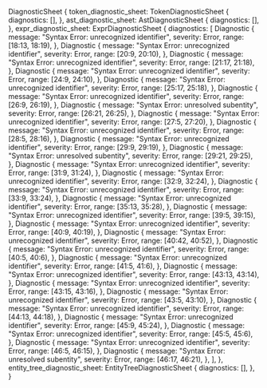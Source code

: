 DiagnosticSheet {
    token_diagnostic_sheet: TokenDiagnosticSheet {
        diagnostics: [],
    },
    ast_diagnostic_sheet: AstDiagnosticSheet {
        diagnostics: [],
    },
    expr_diagnostic_sheet: ExprDiagnosticSheet {
        diagnostics: [
            Diagnostic {
                message: "Syntax Error: unrecognized identifier",
                severity: Error,
                range: [18:13, 18:19),
            },
            Diagnostic {
                message: "Syntax Error: unrecognized identifier",
                severity: Error,
                range: [20:9, 20:10),
            },
            Diagnostic {
                message: "Syntax Error: unrecognized identifier",
                severity: Error,
                range: [21:17, 21:18),
            },
            Diagnostic {
                message: "Syntax Error: unrecognized identifier",
                severity: Error,
                range: [24:9, 24:10),
            },
            Diagnostic {
                message: "Syntax Error: unrecognized identifier",
                severity: Error,
                range: [25:17, 25:18),
            },
            Diagnostic {
                message: "Syntax Error: unrecognized identifier",
                severity: Error,
                range: [26:9, 26:19),
            },
            Diagnostic {
                message: "Syntax Error: unresolved subentity",
                severity: Error,
                range: [26:21, 26:25),
            },
            Diagnostic {
                message: "Syntax Error: unrecognized identifier",
                severity: Error,
                range: [27:5, 27:20),
            },
            Diagnostic {
                message: "Syntax Error: unrecognized identifier",
                severity: Error,
                range: [28:5, 28:16),
            },
            Diagnostic {
                message: "Syntax Error: unrecognized identifier",
                severity: Error,
                range: [29:9, 29:19),
            },
            Diagnostic {
                message: "Syntax Error: unresolved subentity",
                severity: Error,
                range: [29:21, 29:25),
            },
            Diagnostic {
                message: "Syntax Error: unrecognized identifier",
                severity: Error,
                range: [31:9, 31:24),
            },
            Diagnostic {
                message: "Syntax Error: unrecognized identifier",
                severity: Error,
                range: [32:9, 32:24),
            },
            Diagnostic {
                message: "Syntax Error: unrecognized identifier",
                severity: Error,
                range: [33:9, 33:24),
            },
            Diagnostic {
                message: "Syntax Error: unrecognized identifier",
                severity: Error,
                range: [35:13, 35:28),
            },
            Diagnostic {
                message: "Syntax Error: unrecognized identifier",
                severity: Error,
                range: [39:5, 39:15),
            },
            Diagnostic {
                message: "Syntax Error: unrecognized identifier",
                severity: Error,
                range: [40:9, 40:19),
            },
            Diagnostic {
                message: "Syntax Error: unrecognized identifier",
                severity: Error,
                range: [40:42, 40:52),
            },
            Diagnostic {
                message: "Syntax Error: unrecognized identifier",
                severity: Error,
                range: [40:5, 40:6),
            },
            Diagnostic {
                message: "Syntax Error: unrecognized identifier",
                severity: Error,
                range: [41:5, 41:6),
            },
            Diagnostic {
                message: "Syntax Error: unrecognized identifier",
                severity: Error,
                range: [43:13, 43:14),
            },
            Diagnostic {
                message: "Syntax Error: unrecognized identifier",
                severity: Error,
                range: [43:15, 43:16),
            },
            Diagnostic {
                message: "Syntax Error: unrecognized identifier",
                severity: Error,
                range: [43:5, 43:10),
            },
            Diagnostic {
                message: "Syntax Error: unrecognized identifier",
                severity: Error,
                range: [44:13, 44:18),
            },
            Diagnostic {
                message: "Syntax Error: unrecognized identifier",
                severity: Error,
                range: [45:9, 45:24),
            },
            Diagnostic {
                message: "Syntax Error: unrecognized identifier",
                severity: Error,
                range: [45:5, 45:6),
            },
            Diagnostic {
                message: "Syntax Error: unrecognized identifier",
                severity: Error,
                range: [46:5, 46:15),
            },
            Diagnostic {
                message: "Syntax Error: unresolved subentity",
                severity: Error,
                range: [46:17, 46:21),
            },
        ],
    },
    entity_tree_diagnostic_sheet: EntityTreeDiagnosticSheet {
        diagnostics: [],
    },
}